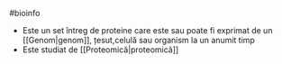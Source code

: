 #bioinfo 
- Este un set întreg de proteine care este sau poate fi exprimat de un [[Genom|genom]], țesut,celulă sau organism la un anumit timp
- Este studiat de [[Proteomică|proteomică]] 